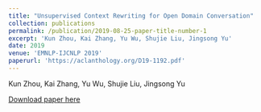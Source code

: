 ```yaml
---
title: "Unsupervised Context Rewriting for Open Domain Conversation"
collection: publications
permalink: /publication/2019-08-25-paper-title-number-1
excerpt: 'Kun Zhou, Kai Zhang, Yu Wu, Shujie Liu, Jingsong Yu'
date: 2019
venue: 'EMNLP-IJCNLP 2019'
paperurl: 'https://aclanthology.org/D19-1192.pdf'
---
```

Kun Zhou, Kai Zhang, Yu Wu, Shujie Liu, Jingsong Yu

[Download paper here](https://aclanthology.org/D19-1192.pdf)
